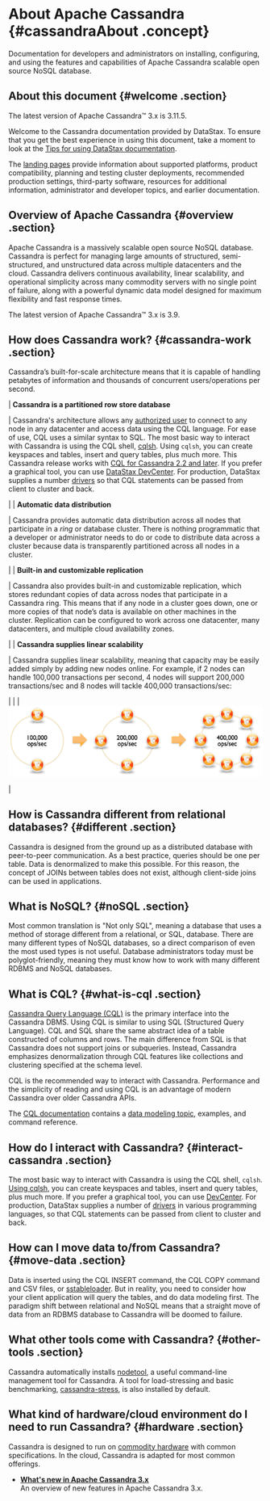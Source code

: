 # About Apache Cassandra {#cassandraAbout .concept}

Documentation for developers and administrators on installing, configuring, and using the features and capabilities of Apache Cassandra scalable open source NoSQL database.

## About this document {#welcome .section}

The latest version of Apache Cassandra™ 3.x is 3.11.5.

Welcome to the Cassandra documentation provided by DataStax. To ensure that you get the best experience in using this document, take a moment to look at the [Tips for using DataStax documentation](/en/landing_page/doc/landing_page/docTips.html).

The [landing pages](/en) provide information about supported platforms, product compatibility, planning and testing cluster deployments, recommended production settings, third-party software, resources for additional information, administrator and developer topics, and earlier documentation.

## Overview of Apache Cassandra {#overview .section}

Apache Cassandra is a massively scalable open source NoSQL database. Cassandra is perfect for managing large amounts of structured, semi-structured, and unstructured data across multiple datacenters and the cloud. Cassandra delivers continuous availability, linear scalability, and operational simplicity across many commodity servers with no single point of failure, along with a powerful dynamic data model designed for maximum flexibility and fast response times.

The latest version of Apache Cassandra™ 3.x is 3.9.

## How does Cassandra work? {#cassandra-work .section}

Cassandra’s built-for-scale architecture means that it is capable of handling petabytes of information and thousands of concurrent users/operations per second.

| **Cassandra is a partitioned row store database**

 | Cassandra's architecture allows any [authorized user](configuration/secureIntro.md) to connect to any node in any datacenter and access data using the CQL language. For ease of use, CQL uses a similar syntax to SQL. The most basic way to interact with Cassandra is using the CQL shell, [cqlsh](/en/cql-oss/3.3/cql/cql_using/useAboutCQL.html). Using `cqlsh`, you can create keyspaces and tables, insert and query tables, plus much more. This Cassandra release works with [CQL for Cassandra 2.2 and later](/en/cql-oss/3.3/index.html). If you prefer a graphical tool, you can use [DataStax DevCenter](/en/archived/developer/devcenter/doc/devcenter/features.html). For production, DataStax supplies a number [drivers](/en/developer/driver-matrix/doc/common/driverMatrix.html) so that CQL statements can be passed from client to cluster and back.

 |
| **Automatic data distribution**

 | Cassandra provides automatic data distribution across all nodes that participate in a *ring* or database cluster. There is nothing programmatic that a developer or administrator needs to do or code to distribute data across a cluster because data is transparently partitioned across all nodes in a cluster.

 |
| **Built-in and customizable replication**

 | Cassandra also provides built-in and customizable replication, which stores redundant copies of data across nodes that participate in a Cassandra ring. This means that if any node in a cluster goes down, one or more copies of that node’s data is available on other machines in the cluster. Replication can be configured to work across one datacenter, many datacenters, and multiple cloud availability zones.

 |
| **Cassandra supplies linear scalability**

 | Cassandra supplies linear scalability, meaning that capacity may be easily added simply by adding new nodes online. For example, if 2 nodes can handle 100,000 transactions per second, 4 nodes will support 200,000 transactions/sec and 8 nodes will tackle 400,000 transactions/sec:

 |
| | ![](images/intro_cassandra.png)

 |

## How is Cassandra different from relational databases? {#different .section}

Cassandra is designed from the ground up as a distributed database with peer-to-peer communication. As a best practice, queries should be one per table. Data is denormalized to make this possible. For this reason, the concept of JOINs between tables does not exist, although client-side joins can be used in applications.

## What is NoSQL? {#noSQL .section}

Most common translation is "Not only SQL", meaning a database that uses a method of storage different from a relational, or SQL, database. There are many different types of NoSQL databases, so a direct comparison of even the most used types is not useful. Database administrators today must be polyglot-friendly, meaning they must know how to work with many different RDBMS and NoSQL databases.

## What is CQL? {#what-is-cql .section}

[Cassandra Query Language \(CQL\)](/en/cql-oss/3.3/cql/cqlIntro.html) is the primary interface into the Cassandra DBMS. Using CQL is similar to using SQL \(Structured Query Language\). CQL and SQL share the same abstract idea of a table constructed of columns and rows. The main difference from SQL is that Cassandra does not support joins or subqueries. Instead, Cassandra emphasizes denormalization through CQL features like collections and clustering specified at the schema level.

CQL is the recommended way to interact with Cassandra. Performance and the simplicity of reading and using CQL is an advantage of modern Cassandra over older Cassandra APIs.

The [CQL documentation](/en/cql-oss/3.3/index.html) contains a [data modeling topic](/en/cql-oss/3.3/cql/ddl/dataModelingApproach.html), examples, and command reference.

## How do I interact with Cassandra? {#interact-cassandra .section}

The most basic way to interact with Cassandra is using the CQL shell, `cqlsh`. [Using cqlsh](/en/cql-oss/3.3/cql/cql_using/startCqlLinuxMac.html), you can create keyspaces and tables, insert and query tables, plus much more. If you prefer a graphical tool, you can use [DevCenter](/en/archived/developer/devcenter/doc/devcenter/features.html). For production, DataStax supplies a number of [drivers](/en/developer/driver-matrix/doc/common/driverMatrix.html) in various programming languages, so that CQL statements can be passed from client to cluster and back.

## How can I move data to/from Cassandra? {#move-data .section}

Data is inserted using the CQL INSERT command, the CQL COPY command and CSV files, or [sstableloader](tools/toolsBulkloader.md). But in reality, you need to consider how your client application will query the tables, and do data modeling first. The paradigm shift between relational and NoSQL means that a straight move of data from an RDBMS database to Cassandra will be doomed to failure.

## What other tools come with Cassandra? {#other-tools .section}

Cassandra automatically installs [nodetool](tools/toolsNodetool.md), a useful command-line management tool for Cassandra. A tool for load-stressing and basic benchmarking, [cassandra-stress](tools/toolsCStress.md), is also installed by default.

## What kind of hardware/cloud environment do I need to run Cassandra? {#hardware .section}

Cassandra is designed to run on [commodity hardware](/en/landing_page/doc/landing_page/planning/planningHardware.html) with common specifications. In the cloud, Cassandra is adapted for most common offerings.

-   **[What's new in Apache Cassandra 3.x](../cassandra/features.md)**  
An overview of new features in Apache Cassandra 3.x.

